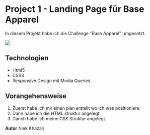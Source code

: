 # Project 1 - Landing Page für Base Apparel

In diesem Projekt habe ich die Challenge "Base Apparel" umgesetzt.

![](./Starterkit/design/mobile-design.jpg)

## Technologien

- Html5
- CSS3
- Responsive Design mit Media Queries

## Vorangehensweise

1. Zuerst habe ich mir einen plan erstellt wo ich was positioniere.
2. Dann habe ich die HTML struktur angelegt.
3. Danch habe ich meine CSS Struktur angelegt.

**Autor**
Niek Khazali
